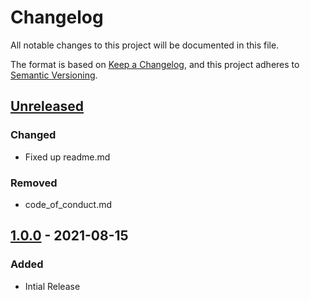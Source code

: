 # Changelog
All notable changes to this project will be documented in this file.

The format is based on [Keep a Changelog](https://keepachangelog.com/en/1.0.0/),
and this project adheres to [Semantic Versioning](https://semver.org/spec/v2.0.0.html).

## [Unreleased]
### Changed
- Fixed up readme.md
  
### Removed
- code_of_conduct.md

## [1.0.0] - 2021-08-15
### Added
- Intial Release

[Unreleased]: https://github.com/olivierlacan/keep-a-changelog/compare/v1.0.0...HEAD
[1.0.0]: https://github.com/Nostalgicord/Discord-Web-Build-Archiver/releases/tag/v1.0.0